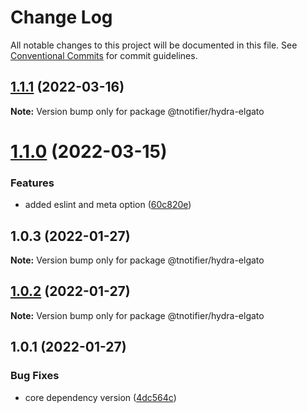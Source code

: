 # Change Log

All notable changes to this project will be documented in this file.
See [Conventional Commits](https://conventionalcommits.org) for commit guidelines.

## [1.1.1](https://github.com/tnotifier/hydra/compare/@tnotifier/hydra-elgato@1.1.0...@tnotifier/hydra-elgato@1.1.1) (2022-03-16)

**Note:** Version bump only for package @tnotifier/hydra-elgato





# [1.1.0](https://github.com/tnotifier/hydra/compare/@tnotifier/hydra-elgato@1.0.3...@tnotifier/hydra-elgato@1.1.0) (2022-03-15)


### Features

* added eslint and meta option ([60c820e](https://github.com/tnotifier/hydra/commit/60c820e6c53250cdf3d35925a269e2142e2e89cf))





## 1.0.3 (2022-01-27)

**Note:** Version bump only for package @tnotifier/hydra-elgato





## [1.0.2](https://github.com/tnotifier/hydra/compare/@tnotifier/hydra-elgato@1.0.1...@tnotifier/hydra-elgato@1.0.2) (2022-01-27)

**Note:** Version bump only for package @tnotifier/hydra-elgato





## 1.0.1 (2022-01-27)


### Bug Fixes

* core dependency version ([4dc564c](https://github.com/tnotifier/hydra/commit/4dc564cbff42c3780f0b32d1867a7dce97b27a28))
